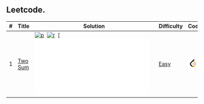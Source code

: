 ##  Leetcode.



| #    | Title                | Solution                                            | Difficulty        |  Coding    |
| ----| ------------      | ----------------------------------          | ----------        | ----------   |
| 1    | [Two Sum][1] | [![p]][1sp]&nbsp;&nbsp;[![r]][1sr]&nbsp;&nbsp;[![c][1sc]       | [Easy][e]         | [![l]][1l]       |

[p]:./ico/python.ico
[r]:./ico/rust.ico
[l]:./ico/leetcode.png
[c]:./ico/c.png

[e]:./Easy
[m]:./Medium
[h]:./Hard

[1]:./Easy/0001-Two%20Sum/README.md#1-two-sum

[1sc]:./Easy/0001-Two%20Sum/README.md#solutions-c
[1sp]:./Easy/0001-Two%20Sum/README.md#solutions-python 
[1sr]:./Easy/0001-Two%20Sum/README.md#solutions-rust 

[1l]:https://leetcode.com/problems/two-sum/

